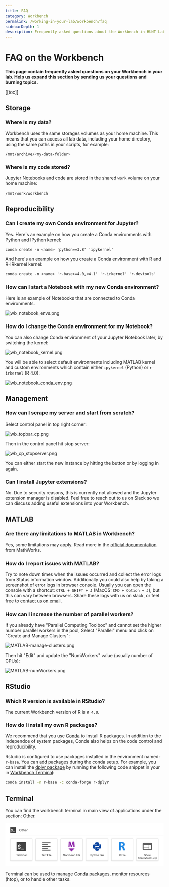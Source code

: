 ```yaml
---
title: FAQ
category: Workbench
permalink: /working-in-your-lab/workbench/faq
sidebarDepth: 1
description: Frequently asked questions about the Workbench in HUNT Lab.
---
```


# FAQ on the Workbench

**This page contain frequently asked questions on your Workbench in your lab. Help us expand this section by sending us your questions and burning topics.**

[[toc]]

## Storage

### Where is my data?

Workbench uses the same storages volumes as your home machine. This means that you can access all lab data, including your home directory, using the same paths in your scripts, for example: 

```bash
/mnt/archive/<my-data-folder>
```

### Where is my code stored?

Jupyter Notebooks and code are stored in the shared `work` volume on your home machine:

```bash
/mnt/work/workbench
```

## Reproducibility

### Can I create my own Conda environment for Jupyter?

Yes. Here's an example on how you create a Conda environments with Python and IPython kernel:

```
conda create -n <name> 'python==3.8' 'ipykernel'
```

And here's an example on how you create a Conda environment with R and R-IRkernel kernel:

```
conda create -n <name> 'r-base>=4.0,<4.1' 'r-irkernel' 'r-devtools'
```

### How can I start a Notebook with my new Conda environment?

Here is an example of Notebooks that are connected to Conda environments.

![wb_notebook_envs.png](./images/wb_notebook_envs.png)

### How do I change the Conda environment for my Notebook?

You can also change Conda environment of your Jupyter Notebook later, by switching the kernel:

![wb_notebook_kernel.png](./images/wb_notebook_kernel.png)

You will be able to select default environments including MATLAB kernel and custom environments which contain either `ipykernel` (Python) or `r-irkernel` (R 4.0):

![wb_notebook_conda_env.png](./images/wb_notebook_conda_env.png)


## Management

### How can I scrape my server and start from scratch?

Select control panel in top right corner:

![wb_topbar_cp.png](./images/wb_topbar_cp.png)

Then in the control panel hit stop server:

![wb_cp_stopserver.png](./images/wb_cp_stopserver.png)

You can either start the new instance by hitting the button or by logging in again.

### Can I install Jupyter extensions?

No. Due to security reasons, this is currently not allowed and the Jupyter extension manager is disabled. Feel free to reach out to us on Slack so we can discuss adding useful extensions into your Workbench.

## MATLAB

### Are there any limitations to MATLAB in Workbench?

Yes, some limitations may apply. Read more in the [official documentation](https://se.mathworks.com/products/matlab-online/limitations.html) from MathWorks.

### How do I report issues with MATLAB?

Try to note down times when the issues occurred and collect the error logs from Status information window.
Additionally you could also help by taking a screenshot of error logs in browser console.
Usually you can open the console with a shortcut: `CTRL + SHIFT + J` (MacOS: `CMD + Option + J`), but this can vary between browsers. Share these logs with us on slack, or feel free to [contact us on email](https://docs.hdc.ntnu.no/contact/).

### How can I increase the number of parallel workers?

If you already have "Parallel Computing Toolbox" and cannot set the higher number parallel workers in the pool, Select "Parallel" menu and click on "Create and Manage Clusters":

![MATLAB-manage-clusters.png](./images/MATLAB-manage-clusters.png)

Then hit "Edit" and update the "NumWorkers" value (usually number of CPUs):

![MATLAB-numWorkers.png](./images/MATLAB-numWorkers.png)

## RStudio

### Which R version is available in RStudio? 

The current Workbench version of R is `R 4.0`.

### How do I install my own R packages? 

We recommend that you use [Conda](/working-in-your-lab/analytical-tools/conda/) to install R packages. In addition to the independce of system packages, Conde also helps on the code control and reproducibility.

Rstudio is configured to use packages installed in the  environment named: `r-base`. You can add packages during the conda setup. For example, you can install the [dplyr package](https://anaconda.org/conda-forge/r-dplyr) by running the following code snippet in your in [Workbench Terminal](/working-in-your-lab/workbench/faq/#terminal):

```bash
conda install -n r-base -c conda-forge r-dplyr
```

## Terminal

You can find the workbench terminal in main view of applications under the section: Other.

![other_apps_terminal.png](./images/other_apps_terminal.png)

Terminal can be used to manage [Conda packages](/working-in-your-lab/analytical-tools/conda/), monitor resources (htop), or to handle other tasks.




